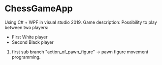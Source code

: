 # ChessGameApp
Using C# + WPF in visual studio 2019.
Game description:
Possibility to play between two players:
  - First White player
  - Second Black player



1. first sub branch "action_of_pawn_figure" -> pawn figure movement programming.
